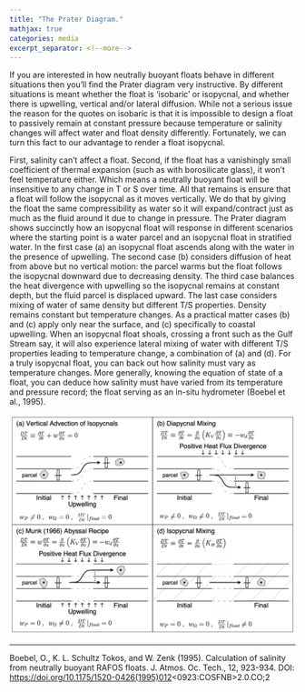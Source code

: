 ```yaml
---
title: "The Prater Diagram."
mathjax: true
categories: media
excerpt_separator: <!--more-->
---
```


If you are interested in how neutrally buoyant floats behave in different situations then you’ll find the Prater diagram very instructive. By different situations is meant whether the float is ‘isobaric’ or isopycnal, and whether there is upwelling, vertical and/or lateral diffusion. While not a serious issue the reason for the quotes on isobaric is that it is impossible to design a float to passively remain at constant pressure because temperature or salinity changes will affect water and float density differently. Fortunately, we can turn this fact to our advantage to render a float isopycnal. 
<!--more-->

First, salinity can’t affect a float. Second, if the float has a vanishingly small coefficient of thermal expansion (such as with borosilicate glass), it won’t feel temperature either. Which means a neutrally buoyant float will be insensitive to any change in T or S over time. All that remains is ensure that a float will follow the isopycnal as it moves vertically. We do that by giving the float the same compressibility as water so it will expand/contract just as much as the fluid around it due to change in pressure. The Prater diagram shows succinctly how an isopycnal float will response in different scenarios where the starting point is a water parcel and an isopycnal float in stratified water. In the first case (a) an isopycnal float ascends along with the water in the presence of upwelling. The second case (b) considers diffusion of heat from above but no vertical motion: the parcel warms but the float follows the isopycnal downward due to decreasing density. The third case balances the heat divergence with upwelling so the isopycnal remains at constant depth, but the fluid parcel is displaced upward. The last case considers mixing of water of same density but different T/S properties. Density remains constant but temperature changes. As a practical matter cases (b) and (c) apply only near the surface, and (c) specifically to coastal upwelling. When an isopycnal float shoals, crossing a front such as the Gulf Stream say, it will also experience lateral mixing of water with different T/S properties leading to temperature change, a combination of (a) and (d). For a truly isopycnal float, you can back out how salinity must vary as temperature changes. More generally, knowing the equation of state of a float, you can deduce how salinity must have varied from its temperature and pressure record; the float serving as an in-situ hydrometer (Boebel et al., 1995). 

![PraterDiagram](/assets/PraterDiagram.jpg)
- - - - -
Boebel, O., K. L. Schultz Tokos, and W. Zenk (1995). Calculation of salinity from neutrally buoyant RAFOS floats. J. Atmos. Oc. Tech., 12, 923-934. DOI: https://doi.org/10.1175/1520-0426(1995)012<0923:COSFNB>2.0.CO;2
